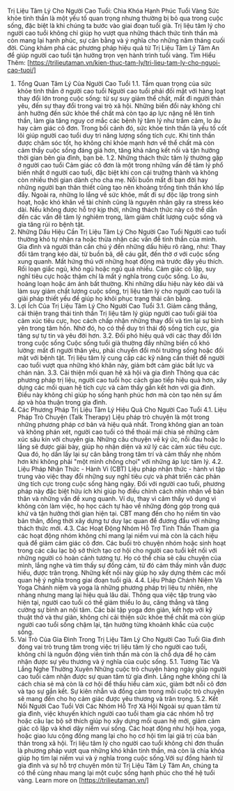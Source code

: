 Trị Liệu Tâm Lý Cho Người Cao Tuổi: Chìa Khóa Hạnh Phúc Tuổi Vàng 
Sức khỏe tinh thần là một yếu tố quan trọng nhưng thường bị bỏ qua trong cuộc sống, đặc biệt là khi chúng ta bước vào giai đoạn tuổi già. Trị liệu tâm lý cho người cao tuổi không chỉ giúp họ vượt qua những thách thức tinh thần mà còn mang lại hạnh phúc, sự cân bằng và ý nghĩa cho những năm tháng cuối đời. Cùng khám phá các phương pháp hiệu quả từ Trị Liệu Tâm Lý Tâm An để giúp người cao tuổi tận hưởng trọn vẹn hành trình tuổi vàng.
Tìm Hiểu Thêm: [https://trilieutaman.vn/kien-thuc-tam-ly/tri-lieu-tam-ly-cho-nguoi-cao-tuoi/]
1. Tổng Quan Tâm Lý Của Người Cao Tuổi
1.1. Tầm quan trọng của sức khỏe tinh thần ở người cao tuổi
Người cao tuổi phải đối mặt với hàng loạt thay đổi lớn trong cuộc sống: từ sự suy giảm thể chất, mất đi người thân yêu, đến sự thay đổi trong vai trò xã hội. Những biến đổi này không chỉ ảnh hưởng đến sức khỏe thể chất mà còn tạo áp lực nặng nề lên tinh thần, làm gia tăng nguy cơ mắc các bệnh lý tâm lý như trầm cảm, lo âu hay cảm giác cô đơn.
Trong bối cảnh đó, sức khỏe tinh thần là yếu tố cốt lõi giúp người cao tuổi duy trì năng lượng sống tích cực. Khi tinh thần được chăm sóc tốt, họ không chỉ khỏe mạnh hơn về thể chất mà còn cảm thấy cuộc sống đáng giá hơn, tăng khả năng kết nối và tận hưởng thời gian bên gia đình, bạn bè.
1.2. Những thách thức tâm lý thường gặp ở người cao tuổi
Cảm giác cô đơn là một trong những vấn đề tâm lý phổ biến nhất ở người cao tuổi, đặc biệt khi con cái trưởng thành và không còn nhiều thời gian dành cho cha mẹ. Nỗi buồn mất đi bạn đời hay những người bạn thân thiết cũng tạo nên khoảng trống tinh thần khó lấp đầy.
Ngoài ra, những lo lắng về sức khỏe, mất đi sự độc lập trong sinh hoạt, hoặc khó khăn về tài chính cũng là nguyên nhân gây ra stress kéo dài. Nếu không được hỗ trợ kịp thời, những thách thức này có thể dẫn đến các vấn đề tâm lý nghiêm trọng, làm giảm chất lượng cuộc sống và gia tăng rủi ro bệnh tật.
2. Những Dấu Hiệu Cần Trị Liệu Tâm Lý Cho Người Cao Tuổi
Người cao tuổi thường khó tự nhận ra hoặc thừa nhận các vấn đề tinh thần của mình. Gia đình và người thân cần chú ý đến những dấu hiệu rõ ràng, như:
Thay đổi tâm trạng kéo dài, từ buồn bã, dễ cáu gắt, đến thờ ơ với cuộc sống xung quanh.
Mất hứng thú với những hoạt động mà trước đây yêu thích.
Rối loạn giấc ngủ, khó ngủ hoặc ngủ quá nhiều.
Cảm giác cô lập, suy nghĩ tiêu cực hoặc thậm chí là mất ý nghĩa trong cuộc sống.
Lo âu, hoảng loạn hoặc ám ảnh bất thường.
Khi những dấu hiệu này kéo dài và làm suy giảm chất lượng cuộc sống, trị liệu tâm lý cho người cao tuổi là giải pháp thiết yếu để giúp họ khôi phục trạng thái cân bằng.
3. Lợi Ích Của Trị Liệu Tâm Lý Cho Người Cao Tuổi
3.1. Giảm căng thẳng, cải thiện trạng thái tinh thần
Trị liệu tâm lý giúp người cao tuổi giải tỏa cảm xúc tiêu cực, học cách chấp nhận những thay đổi và tìm lại sự bình yên trong tâm hồn. Nhờ đó, họ có thể duy trì thái độ sống tích cực, gia tăng sự tự tin và yêu đời hơn.
3.2. Đối phó hiệu quả với các thay đổi lớn trong cuộc sống
Cuộc sống tuổi già thường đầy những biến cố khó lường: mất đi người thân yêu, phải chuyển đổi môi trường sống hoặc đối mặt với bệnh tật. Trị liệu tâm lý cung cấp các kỹ năng cần thiết để người cao tuổi vượt qua những khó khăn này, giảm bớt cảm giác bất lực và chán nản.
3.3. Cải thiện mối quan hệ xã hội và gia đình
Thông qua các phương pháp trị liệu, người cao tuổi học cách giao tiếp hiệu quả hơn, xây dựng các mối quan hệ tích cực và cảm thấy gắn kết hơn với gia đình. Điều này không chỉ giúp họ sống hạnh phúc hơn mà còn tạo nên sự ấm áp và hòa thuận trong gia đình.
4. Các Phương Pháp Trị Liệu Tâm Lý Hiệu Quả Cho Người Cao Tuổi
4.1. Liệu Pháp Trò Chuyện (Talk Therapy)
Liệu pháp trò chuyện là một trong những phương pháp cơ bản và hiệu quả nhất. Trong không gian an toàn và không phán xét, người cao tuổi có thể thoải mái chia sẻ những cảm xúc sâu kín với chuyên gia. Những câu chuyện về ký ức, nỗi đau hoặc lo lắng sẽ được giải bày, giúp họ nhận diện và xử lý các cảm xúc tiêu cực. Qua đó, họ dần lấy lại sự cân bằng trong tâm trí và cảm thấy nhẹ nhõm hơn khi không phải "một mình chống chọi" với những áp lực tâm lý.
4.2. Liệu Pháp Nhận Thức - Hành Vi (CBT)
Liệu pháp nhận thức - hành vi tập trung vào việc thay đổi những suy nghĩ tiêu cực và phát triển các phản ứng tích cực trong cuộc sống hàng ngày. Đối với người cao tuổi, phương pháp này đặc biệt hữu ích khi giúp họ điều chỉnh cách nhìn nhận về bản thân và những vấn đề xung quanh. Ví dụ, thay vì cảm thấy vô dụng vì không còn làm việc, họ học cách tự hào về những đóng góp trong quá khứ và tận hưởng thời gian hiện tại. CBT mang đến cho họ niềm tin vào bản thân, đồng thời xây dựng tư duy lạc quan để đương đầu với những thách thức mới.
4.3. Các Hoạt Động Nhóm Hỗ Trợ Tinh Thần
Tham gia các hoạt động nhóm không chỉ mang lại niềm vui mà còn là cách hiệu quả để giảm cảm giác cô đơn. Các buổi trò chuyện nhóm hoặc sinh hoạt trong các câu lạc bộ sở thích tạo cơ hội cho người cao tuổi kết nối với những người có hoàn cảnh tương tự. Họ có thể chia sẻ câu chuyện của mình, lắng nghe và tìm thấy sự đồng cảm, từ đó cảm thấy mình vẫn được hiểu, được trân trọng. Những kết nối này giúp họ xây dựng thêm các mối quan hệ ý nghĩa trong giai đoạn tuổi già.
4.4. Liệu Pháp Chánh Niệm Và Yoga
Chánh niệm và yoga là những phương pháp trị liệu tự nhiên, nhẹ nhàng nhưng mang lại hiệu quả lâu dài. Thông qua việc tập trung vào hiện tại, người cao tuổi có thể giảm thiểu lo âu, căng thẳng và tăng cường sự bình an nội tâm. Các bài tập yoga đơn giản, kết hợp với kỹ thuật thở và thư giãn, không chỉ cải thiện sức khỏe thể chất mà còn giúp người cao tuổi sống chậm lại, tận hưởng từng khoảnh khắc của cuộc sống.
5. Vai Trò Của Gia Đình Trong Trị Liệu Tâm Lý Cho Người Cao Tuổi
Gia đình đóng vai trò trung tâm trong việc trị liệu tâm lý cho người cao tuổi, không chỉ là nguồn động viên tinh thần mà còn là chỗ dựa để họ cảm nhận được sự yêu thương và ý nghĩa của cuộc sống.
5.1. Tương Tác Và Lắng Nghe Thường Xuyên
Những cuộc trò chuyện hàng ngày giúp người cao tuổi cảm nhận được sự quan tâm từ gia đình. Lắng nghe không chỉ là cách chia sẻ mà còn là cơ hội để thấu hiểu cảm xúc, giảm bớt nỗi cô đơn và tạo sự gắn kết. Sự kiên nhẫn và đồng cảm trong mỗi cuộc trò chuyện sẽ mang đến cho họ cảm giác được yêu thương và trân trọng.
5.2. Kết Nối Người Cao Tuổi Với Các Nhóm Hỗ Trợ Xã Hội
Ngoài sự quan tâm từ gia đình, việc khuyến khích người cao tuổi tham gia các nhóm hỗ trợ hoặc câu lạc bộ sở thích giúp họ xây dựng mối quan hệ mới, giảm cảm giác cô lập và khơi dậy niềm vui sống. Các hoạt động như hội họa, yoga, hoặc giao lưu cộng đồng mang lại cho họ cơ hội tìm lại giá trị của bản thân trong xã hội.
Trị liệu tâm lý cho người cao tuổi không chỉ đơn thuần là phương pháp vượt qua những khó khăn tinh thần, mà còn là chìa khóa giúp họ tìm lại niềm vui và ý nghĩa trong cuộc sống.Với sự đồng hành từ gia đình và sự hỗ trợ chuyên môn từ Trị Liệu Tâm Lý Tâm An, chúng ta có thể cùng nhau mang lại một cuộc sống hạnh phúc cho thế hệ tuổi vàng.
Learn more on [https://trilieutaman.vn/] 
